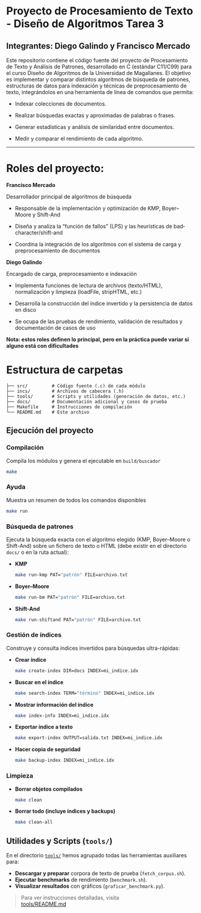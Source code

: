# Proyecto de Procesamiento de Texto - Diseño de Algoritmos Tarea 3
Integrantes: Diego Galindo y Francisco Mercado
---
Este repositorio contiene el código fuente del proyecto de Procesamiento de Texto y Análisis de Patrones, desarrollado en C (estándar C11/C99) para el curso Diseño de Algoritmos de la Universidad de Magallanes. El objetivo es implementar y comparar distintos algoritmos de búsqueda de patrones, estructuras de datos para indexación y técnicas de preprocesamiento de texto, integrándolos en una herramienta de línea de comandos que permita:

- Indexar colecciones de documentos.

- Realizar búsquedas exactas y aproximadas de palabras o frases.

- Generar estadísticas y análisis de similaridad entre documentos.

- Medir y comparar el rendimiento de cada algoritmo.
---

# Roles del proyecto:

**Francisco Mercado**

Desarrollador principal de algoritmos de búsqueda

- Responsable de la implementación y optimización de KMP, Boyer–Moore y Shift-And

- Diseña y analiza la “función de fallos” (LPS) y las heurísticas de bad‐character/shift-and

- Coordina la integración de los algoritmos con el sistema de carga y preprocesamiento de documentos

**Diego Galindo**

Encargado de carga, preprocesamiento e indexación

- Implementa funciones de lectura de archivos (texto/HTML), normalización y limpieza (loadFile, stripHTML, etc.)

- Desarrolla la construcción del índice invertido y la persistencia de datos en disco

- Se ocupa de las pruebas de rendimiento, validación de resultados y documentación de casos de uso

**Nota: estos roles definen lo principal, pero en la práctica puede variar si alguno está con dificultades**

# Estructura de carpetas
```
├── src/         # Código fuente (.c) de cada módulo
├── incs/        # Archivos de cabecera (.h)
├── tools/       # Scripts y utilidades (generación de datos, etc.)
├── docs/        # Documentación adicional y casos de prueba
├── Makefile     # Instrucciones de compilación
└── README.md    # Este archivo
```

## Ejecución del proyecto

### Compilación

Compila los módulos y genera el ejecutable en `build/buscador`

```bash
make
```

### Ayuda

Muestra un resumen de todos los comandos disponibles

```bash
make run
```

### Búsqueda de patrones

Ejecuta la búsqueda exacta con el algoritmo elegido (KMP, Boyer–Moore o Shift-And) sobre un fichero de texto o HTML (debe existir en el directorio `docs/` o en la ruta actual):

* **KMP**

  ```bash
  make run-kmp PAT="patrón" FILE=archivo.txt
  ```
* **Boyer–Moore**

  ```bash
  make run-bm PAT="patrón" FILE=archivo.txt
  ```
* **Shift-And**

  ```bash
  make run-shiftand PAT="patrón" FILE=archivo.txt
  ```

### Gestión de índices

Construye y consulta índices invertidos para búsquedas ultra-rápidas:

* **Crear índice**

  ```bash
  make create-index DIR=docs INDEX=mi_indice.idx
  ```
* **Buscar en el índice**

  ```bash
  make search-index TERM="término" INDEX=mi_indice.idx
  ```
* **Mostrar información del índice**

  ```bash
  make index-info INDEX=mi_indice.idx
  ```
* **Exportar índice a texto**

  ```bash
  make export-index OUTPUT=salida.txt INDEX=mi_indice.idx
  ```
* **Hacer copia de seguridad**

  ```bash
  make backup-index INDEX=mi_indice.idx
  ```

### Limpieza

* **Borrar objetos compilados**

  ```bash
  make clean
  ```
* **Borrar todo (incluye índices y backups)**

  ```bash
  make clean-all
  ```
## Utilidades y Scripts (`tools/`)

En el directorio [`tools/`](tools/) hemos agrupado todas las herramientas auxiliares para:

- **Descargar y preparar** corpora de texto de prueba (`fetch_corpus.sh`).
- **Ejecutar benchmarks** de rendimiento (`benchmark.sh`).
- **Visualizar resultados** con gráficos (`graficar_benchmark.py`).

> Para ver instrucciones detalladas, visita  
> [tools/README.md](tools/README.md)
